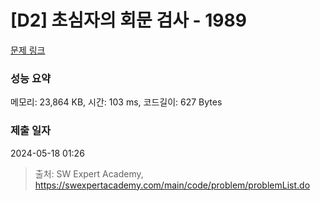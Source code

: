 # [D2] 초심자의 회문 검사 - 1989 

[문제 링크](https://swexpertacademy.com/main/code/problem/problemDetail.do?contestProbId=AV5PyTLqAf4DFAUq) 

### 성능 요약

메모리: 23,864 KB, 시간: 103 ms, 코드길이: 627 Bytes

### 제출 일자

2024-05-18 01:26



> 출처: SW Expert Academy, https://swexpertacademy.com/main/code/problem/problemList.do